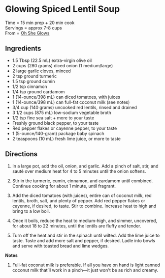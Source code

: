 Glowing Spiced Lentil Soup
====
Time = 15 min prep + 20 min cook \
Servings = approx 7-8 cups \
From = [Oh She Glows](https://ohsheglows.com/glowing-spiced-lentil-soup/)


**Ingredients**
----
-  1.5 Tbsp (22.5 mL) extra-virgin olive oil
-  2 cups (280 grams) diced onion (1 medium/large)
-  2 large garlic cloves, minced
-  2 tsp ground turmeric
-  1.5 tsp ground cumin
-  1/2 tsp cinnamon
-  1/4 tsp ground cardamom
-  1 (14-ounce/398 mL) can diced tomatoes, with juices
-  1 (14-ounce/398 mL) can full-fat coconut milk (see notes)
-  3/4 cup (140 grams) uncooked red lentils, rinsed and drained
-  3 1/2 cups (875 mL) low-sodium vegetable broth
-  1/2 tsp fine sea salt + more to your taste
-  Freshly ground black pepper, to your taste
-  Red pepper flakes or cayenne pepper, to your taste 
-  1 (5-ounce/140-gram) package baby spinach
-  2 teaspoons (10 mL) fresh lime juice, or more to taste

**Directions**
----
1.  In a large pot, add the oil, onion, and garlic. Add a pinch of salt, stir, and sauté over medium heat for 4 to 5 minutes until the onion softens.

2.  Stir in the turmeric, cumin, cinnamon, and cardamom until combined. Continue cooking for about 1 minute, until fragrant.

3.  Add the diced tomatoes (with juices), entire can of coconut milk, red lentils, broth, salt, and plenty of pepper. Add red pepper flakes or cayenne, if desired, to taste. Stir to combine. Increase heat to high and bring to a low boil.

4.  Once it boils, reduce the heat to medium-high, and simmer, uncovered, for about 18 to 22 minutes, until the lentils are fluffy and tender.

5.  Turn off the heat and stir in the spinach until wilted. Add the lime juice to taste. Taste and add more salt and pepper, if desired. Ladle into bowls and serve with toasted bread and lime wedges.

**Notes**

1.  Full-fat coconut milk is preferable. If all you have on hand is light canned coconut milk that’ll work in a pinch—it just won't be as rich and creamy.
